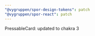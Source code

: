 ```yaml
---
"@vygruppen/spor-design-tokens": patch
"@vygruppen/spor-react": patch
---
```


PressableCard: updated to chakra 3
